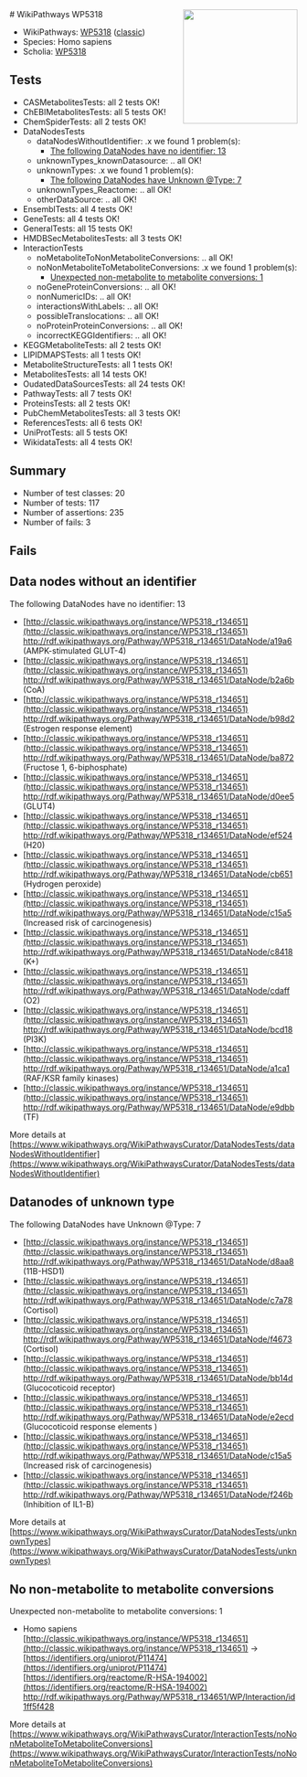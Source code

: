 <img style="float: right; width: 200px" src="https://upload.wikimedia.org/wikipedia/commons/thumb/8/83/Wplogo_with_text_500.png/640px-Wplogo_with_text_500.png" />
# WikiPathways WP5318

* WikiPathways: [WP5318](https://wikipathways.org/pathways/WP5318) ([classic](https://classic.wikipathways.org/instance/WP5318))
* Species: Homo sapiens
* Scholia: [WP5318](https://scholia.toolforge.org/wikipathways/WP5318)
## Tests
* CASMetabolitesTests: all 2 tests OK!
* ChEBIMetabolitesTests: all 5 tests OK!
* ChemSpiderTests: all 2 tests OK!
* DataNodesTests
    * dataNodesWithoutIdentifier: .x we found 1 problem(s):
        * [The following DataNodes have no identifier: 13](#8792c493)
    * unknownTypes_knownDatasource: .. all OK!
    * unknownTypes: .x we found 1 problem(s):
        * [The following DataNodes have Unknown @Type: 7](#839973e5)
    * unknownTypes_Reactome: .. all OK!
    * otherDataSource: .. all OK!
* EnsemblTests: all 4 tests OK!
* GeneTests: all 4 tests OK!
* GeneralTests: all 15 tests OK!
* HMDBSecMetabolitesTests: all 3 tests OK!
* InteractionTests
    * noMetaboliteToNonMetaboliteConversions: .. all OK!
    * noNonMetaboliteToMetaboliteConversions: .x we found 1 problem(s):
        * [Unexpected non-metabolite to metabolite conversions: 1](#4b4cfabf)
    * noGeneProteinConversions: .. all OK!
    * nonNumericIDs: .. all OK!
    * interactionsWithLabels: .. all OK!
    * possibleTranslocations: .. all OK!
    * noProteinProteinConversions: .. all OK!
    * incorrectKEGGIdentifiers: .. all OK!
* KEGGMetaboliteTests: all 2 tests OK!
* LIPIDMAPSTests: all 1 tests OK!
* MetaboliteStructureTests: all 1 tests OK!
* MetabolitesTests: all 14 tests OK!
* OudatedDataSourcesTests: all 24 tests OK!
* PathwayTests: all 7 tests OK!
* ProteinsTests: all 2 tests OK!
* PubChemMetabolitesTests: all 3 tests OK!
* ReferencesTests: all 6 tests OK!
* UniProtTests: all 5 tests OK!
* WikidataTests: all 4 tests OK!


## Summary

* Number of test classes: 20
* Number of tests: 117
* Number of assertions: 235
* Number of fails: 3

## Fails

<a name="8792c493" />

## Data nodes without an identifier

The following DataNodes have no identifier: 13

* [http://classic.wikipathways.org/instance/WP5318_r134651](http://classic.wikipathways.org/instance/WP5318_r134651) http://rdf.wikipathways.org/Pathway/WP5318_r134651/DataNode/a19a6 (AMPK-stimulated GLUT-4)
* [http://classic.wikipathways.org/instance/WP5318_r134651](http://classic.wikipathways.org/instance/WP5318_r134651) http://rdf.wikipathways.org/Pathway/WP5318_r134651/DataNode/b2a6b (CoA)
* [http://classic.wikipathways.org/instance/WP5318_r134651](http://classic.wikipathways.org/instance/WP5318_r134651) http://rdf.wikipathways.org/Pathway/WP5318_r134651/DataNode/b98d2 (Estrogen response element)
* [http://classic.wikipathways.org/instance/WP5318_r134651](http://classic.wikipathways.org/instance/WP5318_r134651) http://rdf.wikipathways.org/Pathway/WP5318_r134651/DataNode/ba872 (Fructose 1, 6-biphosphate)
* [http://classic.wikipathways.org/instance/WP5318_r134651](http://classic.wikipathways.org/instance/WP5318_r134651) http://rdf.wikipathways.org/Pathway/WP5318_r134651/DataNode/d0ee5 (GLUT4)
* [http://classic.wikipathways.org/instance/WP5318_r134651](http://classic.wikipathways.org/instance/WP5318_r134651) http://rdf.wikipathways.org/Pathway/WP5318_r134651/DataNode/ef524 (H20)
* [http://classic.wikipathways.org/instance/WP5318_r134651](http://classic.wikipathways.org/instance/WP5318_r134651) http://rdf.wikipathways.org/Pathway/WP5318_r134651/DataNode/cb651 (Hydrogen peroxide)
* [http://classic.wikipathways.org/instance/WP5318_r134651](http://classic.wikipathways.org/instance/WP5318_r134651) http://rdf.wikipathways.org/Pathway/WP5318_r134651/DataNode/c15a5 (Increased risk of carcinogenesis)
* [http://classic.wikipathways.org/instance/WP5318_r134651](http://classic.wikipathways.org/instance/WP5318_r134651) http://rdf.wikipathways.org/Pathway/WP5318_r134651/DataNode/c8418 (K+)
* [http://classic.wikipathways.org/instance/WP5318_r134651](http://classic.wikipathways.org/instance/WP5318_r134651) http://rdf.wikipathways.org/Pathway/WP5318_r134651/DataNode/cdaff (O2)
* [http://classic.wikipathways.org/instance/WP5318_r134651](http://classic.wikipathways.org/instance/WP5318_r134651) http://rdf.wikipathways.org/Pathway/WP5318_r134651/DataNode/bcd18 (PI3K)
* [http://classic.wikipathways.org/instance/WP5318_r134651](http://classic.wikipathways.org/instance/WP5318_r134651) http://rdf.wikipathways.org/Pathway/WP5318_r134651/DataNode/a1ca1 (RAF/KSR family kinases)
* [http://classic.wikipathways.org/instance/WP5318_r134651](http://classic.wikipathways.org/instance/WP5318_r134651) http://rdf.wikipathways.org/Pathway/WP5318_r134651/DataNode/e9dbb (TF)


More details at [https://www.wikipathways.org/WikiPathwaysCurator/DataNodesTests/dataNodesWithoutIdentifier](https://www.wikipathways.org/WikiPathwaysCurator/DataNodesTests/dataNodesWithoutIdentifier)

<a name="839973e5" />

## Datanodes of unknown type

The following DataNodes have Unknown @Type: 7

* [http://classic.wikipathways.org/instance/WP5318_r134651](http://classic.wikipathways.org/instance/WP5318_r134651) http://rdf.wikipathways.org/Pathway/WP5318_r134651/DataNode/d8aa8 (11B-HSD1)
* [http://classic.wikipathways.org/instance/WP5318_r134651](http://classic.wikipathways.org/instance/WP5318_r134651) http://rdf.wikipathways.org/Pathway/WP5318_r134651/DataNode/c7a78 (Cortisol)
* [http://classic.wikipathways.org/instance/WP5318_r134651](http://classic.wikipathways.org/instance/WP5318_r134651) http://rdf.wikipathways.org/Pathway/WP5318_r134651/DataNode/f4673 (Cortisol)
* [http://classic.wikipathways.org/instance/WP5318_r134651](http://classic.wikipathways.org/instance/WP5318_r134651) http://rdf.wikipathways.org/Pathway/WP5318_r134651/DataNode/bb14d (Glucocoticoid receptor)
* [http://classic.wikipathways.org/instance/WP5318_r134651](http://classic.wikipathways.org/instance/WP5318_r134651) http://rdf.wikipathways.org/Pathway/WP5318_r134651/DataNode/e2ecd (Glucocoticoid response elements
)
* [http://classic.wikipathways.org/instance/WP5318_r134651](http://classic.wikipathways.org/instance/WP5318_r134651) http://rdf.wikipathways.org/Pathway/WP5318_r134651/DataNode/c15a5 (Increased risk of carcinogenesis)
* [http://classic.wikipathways.org/instance/WP5318_r134651](http://classic.wikipathways.org/instance/WP5318_r134651) http://rdf.wikipathways.org/Pathway/WP5318_r134651/DataNode/f246b (Inhibition of IL1-B)


More details at [https://www.wikipathways.org/WikiPathwaysCurator/DataNodesTests/unknownTypes](https://www.wikipathways.org/WikiPathwaysCurator/DataNodesTests/unknownTypes)

<a name="4b4cfabf" />

## No non-metabolite to metabolite conversions

Unexpected non-metabolite to metabolite conversions: 1

* Homo sapiens [http://classic.wikipathways.org/instance/WP5318_r134651](http://classic.wikipathways.org/instance/WP5318_r134651) → [https://identifiers.org/uniprot/P11474](https://identifiers.org/uniprot/P11474) [https://identifiers.org/reactome/R-HSA-194002](https://identifiers.org/reactome/R-HSA-194002) http://rdf.wikipathways.org/Pathway/WP5318_r134651/WP/Interaction/id1ff5f428


More details at [https://www.wikipathways.org/WikiPathwaysCurator/InteractionTests/noNonMetaboliteToMetaboliteConversions](https://www.wikipathways.org/WikiPathwaysCurator/InteractionTests/noNonMetaboliteToMetaboliteConversions)

